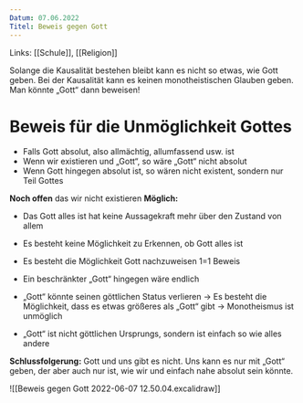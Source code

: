 ```yaml
---
Datum: 07.06.2022
Titel: Beweis gegen Gott
---
```

Links: [[Schule]], [[Religion]]

Solange die Kausalität bestehen bleibt kann es nicht so etwas, wie Gott geben.
Bei der Kausalität kann es keinen monotheistischen Glauben geben.
Man könnte „Gott“ dann beweisen!

# Beweis für die Unmöglichkeit Gottes
- Falls Gott absolut, also allmächtig, allumfassend usw. ist
- Wenn wir existieren und „Gott“, so wäre „Gott“ nicht absolut
- Wenn Gott  hingegen absolut ist, so wären nicht existent, sondern nur Teil Gottes 

**Noch offen** das wir nicht existieren
**Möglich:**
- Das Gott alles ist hat keine Aussagekraft mehr über den Zustand von allem
- Es besteht keine Möglichkeit zu Erkennen, ob Gott alles ist
- Es besteht die Möglichkeit Gott nachzuweisen 1=1 Beweis

- Ein beschränkter „Gott“ hingegen wäre endlich
- „Gott“ könnte seinen göttlichen Status verlieren
-> Es besteht die Möglichkeit, dass es etwas größeres als „Gott“ gibt
-> Monotheismus ist unmöglich
- „Gott“ ist nicht göttlichen Ursprungs, sondern ist einfach so wie alles andere 

**Schlussfolgerung:**
Gott und uns gibt es nicht. Uns kann es nur mit „Gott“ geben, der aber auch nur ist, wie wir und einfach nahe absolut sein könnte.


![[Beweis gegen Gott 2022-06-07 12.50.04.excalidraw]]